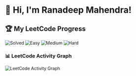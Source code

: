 # 👋 Hi, I'm Ranadeep Mahendra!

## 🏆 My LeetCode Progress

![Solved](https://img.shields.io/badge/Solved-73/3647-blue?cache=1754879073) ![Easy](https://img.shields.io/badge/Easy-41/890-brightgreen?cache=1754879073) ![Medium](https://img.shields.io/badge/Medium-31/1897-orange?cache=1754879073) ![Hard](https://img.shields.io/badge/Hard-1/860-red?cache=1754879073)

### 📊 LeetCode Activity Graph

![LeetCode Activity Graph](https://leetcard.jacoblin.cool/ranadeep_mahendra2426?theme=dark&font=Karma&ext=heatmap&cache=1754879073)
